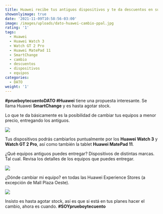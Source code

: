 ```yaml
---
title: Huawei recibe tus antiguos dispositivos y te da descuentos en sus equipos
showonlyimage: true
date: '2021-11-09T10:58:56-03:00'
image: /images/uploads/dato-huawei-cambio-ppal.jpg
rating: '1'
tags:
  - Huawei
  - Huawei Watch 3
  - Watch GT 2 Pro
  - Huawei MatePad 11
  - SmartChange
  - cambio
  - descuentos
  - dispositivos
  - equipos
categories:
  - DATO
weight: '1'
---
```

**\#prueboytecuentoDATO #Huawei** tiene una propuesta interesante. Se llama Huawei **SmartChange** y es hasta agotar stock.

<!--more-->

Lo que te da básicamente es la posibilidad de cambiar tus equipos a menor precio, entregando los antiguos.

![](/images/uploads/dato-huawei-cambio-ppal.jpg)



Tus dispositivos podrás cambiarlos puntualmente por los **Huawei Watch 3** y **Watch GT 2 Pro**, así como también la tablet **Huawei MatePad 11**.  



¿Qué equipos antiguos puedes entregar? Dispositivos de distintas marcas. Tal cual. Revisa los detalles de los equipos que puedes entregar.



![](/images/uploads/dato-huawei-cambio-1.jpg)

¿Dónde cambiar mi equipo? en todas las Huawei Experience Stores (a excepción de Mall Plaza Oeste). 



![](/images/uploads/dato-huawei-cambio-2.jpg)

Insisto es hasta agotar stock, así es que si está en tus planes hacer el cambio, ahora es cuando. **\#SOYprueboytecuento**
